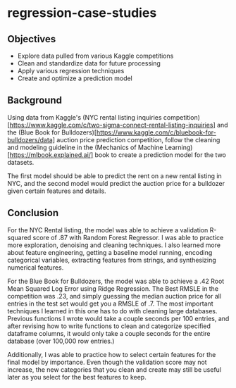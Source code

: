 # regression-case-studies

## Objectives
- Explore data pulled from various Kaggle competitions
- Clean and standardize data for future processing
- Apply various regression techniques
- Create and optimize a prediction model

## Background
Using data from Kaggle's (NYC rental listing inquiries competition)[https://www.kaggle.com/c/two-sigma-connect-rental-listing-inquiries] and the (Blue Book for Bulldozers)[https://www.kaggle.com/c/bluebook-for-bulldozers/data] auction price prediction competition, follow the cleaning and modeling guideline in the (Mechanics of Machine Learning)[https://mlbook.explained.ai/] book to create a prediction model for the two datasets.

The first model should be able to predict the rent on a new rental listing in NYC, and the second model would predict the auction price for a bulldozer given certain features and details.

## Conclusion
For the NYC Rental listing, the model was able to achieve a validation R-squared score of .87 with Random Forest Regressor. I was able to practice more exploration, denoising and cleaning techniques. I also learned more about feature engineering, getting a baseline model running, encoding categorical variables, extracting features from strings, and synthesizing numerical features.

For the Blue Book for Bulldozers, the model was able to achieve a .42 Root Mean Squared Log Error using Ridge Regression. The Best RMSLE in the competition was .23, and simply guessing the median auction price for all entries in the test set would get you a RMSLE of .7. The most important techniques I learned in this one has to do with cleaning large databases. Previous functions I wrote would take a couple seconds per 100 entries, and after revising how to write functions to clean and categorize specified dataframe columns, it would only take a couple seconds for the entire database (over 100,000 row entries.)

Additionally, I was able to practice how to select certain features for the final model by importance. Even though the validation score may not increase, the new categories that you clean and create may still be useful later as you select for the best features to keep.